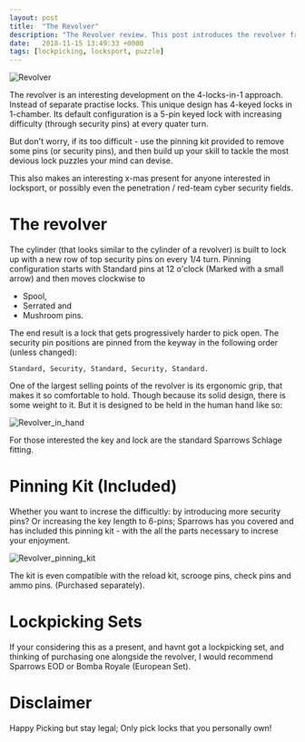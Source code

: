 ```yaml
---
layout: post
title:  "The Revolver"
description: "The Revolver review. This post introduces the revolver from Sparrows Locksmiths, a four-in-one challenge for those that enjoy puzzles and locksport (though you will need a decent set of picks)."
date:   2018-11-15 13:49:33 +0000
tags: [lockpicking, locksport, puzzle]
---
```

![Revolver](/blog/assets/revolver.png)

The revolver is an interesting development on the 4-locks-in-1 approach. Instead of separate practise
locks. This unique design has 4-keyed locks in 1-chamber.  Its default configuration is a 5-pin keyed lock 
with increasing difficulty (through security pins) at every quater turn.  

But don't worry, if its too difficult - use the pinning kit provided to remove some pins (or security pins),
and then build up your skill to tackle the most devious lock puzzles your mind can devise.

This also makes an interesting x-mas present for anyone interested in locksport, or possibly even the
penetration / red-team cyber security fields.

# The revolver
The cylinder (that looks similar to the cylinder of a revolver) is built to lock up with a
new row of top security pins on every 1/4 turn. Pinning configuration starts with Standard
pins at 12 o'clock (Marked with a small arrow) and then moves clockwise to
 * Spool,
 * Serrated and 
 * Mushroom pins.

The end result is a lock that gets progressively harder to pick open.  The security pin
positions are pinned from the keyway in the following order (unless changed):

``` Standard, Security, Standard, Security, Standard. ```

One of the largest selling points of the revolver is its ergonomic grip, that makes it so
comfortable to hold. Though because its solid design, there is some weight to it.  But it
is designed to be held in the human hand like so:

![Revolver_in_hand](/blog/assets/rev_ergo_grip.png)

For those interested the key and lock are the standard Sparrows Schlage fitting.

# Pinning Kit (Included)
Whether you want to increse the difficultly: by introducing more security pins? Or
increasing the key length to 6-pins; Sparrows has you covered and has included this
pinning kit - with the all the parts necessary to increse your enjoyment.

![Revolver_pinning_kit](/blog/assets/rev_pinning_kit.png)

The kit is even compatible with the reload kit, scrooge pins, check pins and ammo pins. (Purchased separately).

# Lockpicking Sets
If your considering this as a present, and havnt got a lockpicking set, and thinking of purchasing 
one alongside the revolver, I would recommend Sparrows EOD or Bomba Royale (European Set).

# Disclaimer
Happy Picking but stay legal; Only pick locks that you personally own!

